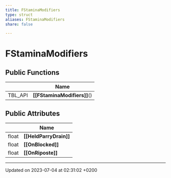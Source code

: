 ```yaml
---
title: FStaminaModifiers
type: struct
aliases: FStaminaModifiers
share: false

---
```


# FStaminaModifiers





## Public Functions

|                | Name           |
| -------------- | -------------- |
| TBL_API | **[[FStaminaModifiers]]**() |

## Public Attributes

|                | Name           |
| -------------- | -------------- |
| float | **[[HeldParryDrain]]**  |
| float | **[[OnBlocked]]**  |
| float | **[[OnRiposte]]**  |

-------------------------------

Updated on 2023-07-04 at 02:31:02 +0200